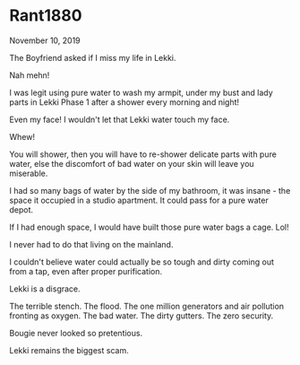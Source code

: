 # Rant1880



November 10, 2019

The Boyfriend asked if I miss my life in Lekki.

Nah mehn!

I was legit using pure water to wash my armpit, under my bust and lady parts in Lekki Phase 1 after a shower every morning and night!

Even my face! I wouldn't let that Lekki water touch my face.

Whew!

You will shower, then you will have to re-shower delicate parts with pure water, else the discomfort of bad water on your skin will leave you miserable.

I had so many bags of water by the side of my bathroom, it was insane - the space it occupied in a studio apartment. It could pass for a pure water depot. 

If I had enough space, I would have built those pure water bags a cage. Lol!

I never had to do that living on the mainland.

I couldn't believe water could actually be so tough and dirty coming out from a tap, even after proper purification.

Lekki is a disgrace.

The terrible stench. The flood. The one million generators and air pollution fronting as oxygen. The bad water. The dirty gutters. The zero security.

Bougie never looked so pretentious.

Lekki remains the biggest scam.